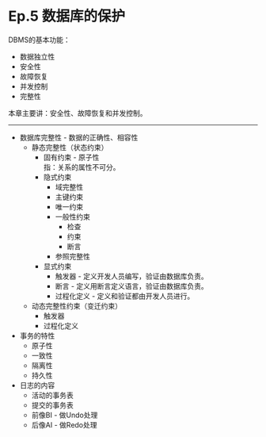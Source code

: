 # Ep.5 数据库的保护

DBMS的基本功能：

* 数据独立性
* 安全性
* 故障恢复
* 并发控制
* 完整性

本章主要讲：安全性、故障恢复和并发控制。

---

* 数据库完整性 - 数据的正确性、相容性
  * 静态完整性（状态约束）
    * 固有约束 - 原子性  
      指：关系的属性不可分。
    * 隐式约束
      * 域完整性
      * 主键约束
      * 唯一约束
      * 一般性约束
        * 检查
        * 约束
        * 断言
      * 参照完整性
    * 显式约束
      * 触发器 - 定义开发人员编写，验证由数据库负责。
      * 断言 - 定义用断言定义语言，验证由数据库负责。
      * 过程化定义 - 定义和验证都由开发人员进行。
  * 动态完整性约束（变迁约束）
    * 触发器
    * 过程化定义
* 事务的特性
  * 原子性
  * 一致性
  * 隔离性
  * 持久性
* 日志的内容
  * 活动的事务表
  * 提交的事务表
  * 前像BI - 做Undo处理
  * 后像AI - 做Redo处理